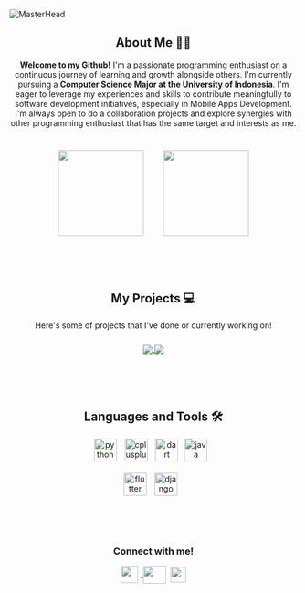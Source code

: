 <!-- Banner -->
![MasterHead](https://cdn.discordapp.com/attachments/847093516974555156/1200074833552232600/banner.png?ex=65c4dbc8&is=65b266c8&hm=9788187c89a9f1ba538deb30620fddcd4e6fa102324b1a86de741e30a924a349&)


<!-- About Me -->
<h2 align="center"> About Me 🧑‍💻</h2>

<p align="center" style="padding-bottom: 25px;"> <b>Welcome to my Github!</b> I'm a passionate programming enthusiast on a continuous journey of learning and growth alongside others. I'm currently pursuing a <b> Computer Science Major at the University of Indonesia</b>. I'm eager to leverage my experiences and skills to contribute meaningfully to software development initiatives, especially in Mobile Apps Development. I'm always open to do a collaboration projects and explore synergies with other programming enthusiast that has the same target and interests as me. </p>

<p align="center" style="padding-bottom: 35px;">
<a style="padding-right: 30px;">
  <img height=150 align="center" src="https://github-readme-stats.vercel.app/api?username=hyvos07&show_icons=true&theme=dark&icon_color=334cbd&hide_rank=true&hide=stars,issues&include_all_commits=true"/>
</a>
<a>
  <img height=150 align="center" src="https://github-readme-stats.vercel.app/api/top-langs/?username=hyvos07&layout=compact&theme=dark"/>
</a>
</p>

<p><br></p>

<!-- Project List -->
<h2 align="center"> My Projects 💻</h2>

<p align="center" style="padding-bottom: 10px;">Here's some of projects that I've done or currently working on!</p>

<p align="center" style="padding-bottom: 35px;">
<a href="https://github.com/hyvos07/qr_generator">
  <img align="center" src="https://github-readme-stats.vercel.app/api/pin/?username=hyvos07&repo=qr_generator&show_owner=true&theme=dark&icon_color=334cbd" />
</a>
<a href="https://github.com/hyvos07/panpan-web">
  <img align="center" src="https://github-readme-stats.vercel.app/api/pin/?username=hyvos07&repo=panpan-web&show_owner=true&theme=dark&icon_color=334cbd" />
</a>
</p>

<p><br></p>

<!-- Language and Tools -->
<h2 align="center">Languages and Tools 🛠️</h2>
<p align="center">
<a style="padding-right: 10px;" target="_blank"> <img src="https://www.svgrepo.com/show/452091/python.svg" alt="python" width="40" height="40"/> 
</a>
<a style="padding-right: 10px;" target="_blank"> <img src="https://upload.wikimedia.org/wikipedia/commons/1/18/ISO_C%2B%2B_Logo.svg" alt="cplusplus" width="40" height="40"/>
</a>
<a style="padding-right: 7px;" target="_blank"> <img src="https://upload.wikimedia.org/wikipedia/commons/a/a2/Dart_programming_language_logo_icon.svg" alt="dart" width="40" height="40"/> 
</a>
<a style="padding-right: 10px;" target="_blank"> <img src="https://www.svgrepo.com/show/184143/java.svg" alt="java" width="40" height="40"/> 
</a>
<br>
<br>
<a style="padding-right: 10px;" target="_blank"> <img src="https://www.vectorlogo.zone/logos/flutterio/flutterio-icon.svg" alt="flutter" width="40" height="40"/> 
<a style="padding-right: 10px;" target="_blank"> <img src="https://cdn.worldvectorlogo.com/logos/django.svg" alt="django" width="40" height="40"/> 
</a>
</p>

<p><br></p>

<!-- Social Media -->
<h3 align="center"style="padding-top: 30px;">Connect with me!</h3>

<p align="center">
<a href="https://twitter.com/hyvos_/" target="blank"><img align="center" style="padding-right: 5px;" src="https://cdn.discordapp.com/attachments/847093516974555156/1200090829134512138/logx.png?ex=65c4eaae&is=65b275ae&hm=f283cbba49664d00e8dadb2ac206824cc1765157c4cc944ad347eb435a572ee6&" alt="" height="30" width="30" />
</a>
<a href="https://www.linkedin.com/in/danielliman" target="blank"><img align="center" src="https://static.licdn.com/aero-v1/sc/h/akt4ae504epesldzj74dzred8" alt="" height="31" width="40" /></a>
<a href="https://www.instagram.com/daniel.liman07" style="padding-left: 5px;" target="blank"><img align="center" src="https://static.cdninstagram.com/rsrc.php/v3/yI/r/VsNE-OHk_8a.png" alt="" height="27" width="27" /></a>
</p>
